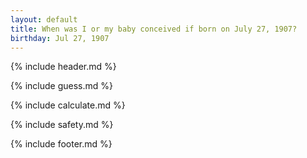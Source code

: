 ```yaml
---
layout: default
title: When was I or my baby conceived if born on July 27, 1907?
birthday: Jul 27, 1907
---
```


{% include header.md %}

{% include guess.md %}

{% include calculate.md %}

{% include safety.md %}

{% include footer.md %}



